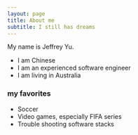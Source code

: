 ```yaml
---
layout: page
title: About me
subtitle: I still has dreams
---
```


My name is Jeffrey Yu.

- I am Chinese
- I am an experienced software engineer
- I am living in Australia

### my favorites

- Soccer
- Video games, especially FIFA series
- Trouble shooting software stacks
